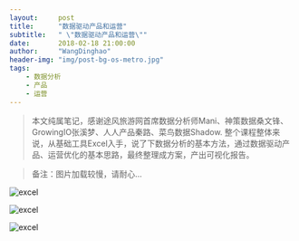 ```yaml
---
layout:     post
title:      "数据驱动产品和运营"
subtitle:   " \"数据驱动产品和运营\""
date:       2018-02-18 21:00:00
author:     "WangDinghao"
header-img: "img/post-bg-os-metro.jpg"
tags:
    - 数据分析
    - 产品
    - 运营
---
```


> 本文纯属笔记，感谢途风旅游网首席数据分析师Mani、神策数据桑文锋、GrowingIO张溪梦、人人产品秦路、菜鸟数据Shadow.
> 整个课程整体来说，从基础工具Excel入手，说了下数据分析的基本方法，通过数据驱动产品、运营优化的基本思路，最终整理成方案，产出可视化报告。

>备注：图片加载较慢，请耐心...

![excel](/img/in-post/post-data-excel.png)

![excel](/img/in-post/post-data-sjfx.png)

![excel](/img/in-post/post-data-datadri.png)




